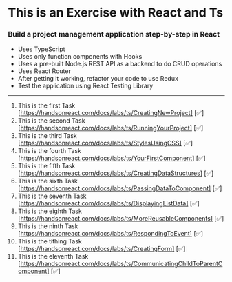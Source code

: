 # This is an Exercise with React and Ts
### Build a project management application step-by-step in React 
* Uses TypeScript
* Uses only function components with Hooks
* Uses a pre-built Node.js REST API as a backend to do CRUD operations
* Uses React Router
* After getting it working, refactor your code to use Redux
* Test the application using React Testing Library

---------------------------------------
1. This is the first Task [https://handsonreact.com/docs/labs/ts/CreatingNewProject] [✅]
2. This is the second Task [https://handsonreact.com/docs/labs/ts/RunningYourProject] [✅]
3. This is the third Task [https://handsonreact.com/docs/labs/ts/StylesUsingCSS] [✅]
4. This is the  fourth Task [https://handsonreact.com/docs/labs/ts/YourFirstComponent] [✅]
5. This is the fifth Task [https://handsonreact.com/docs/labs/ts/CreatingDataStructures] [✅]
6. This is the sixth Task [https://handsonreact.com/docs/labs/ts/PassingDataToComponent] [✅]
7. This is the seventh Task [https://handsonreact.com/docs/labs/ts/DisplayingListData] [✅]
8. This is the eighth Task [https://handsonreact.com/docs/labs/ts/MoreReusableComponents] [✅]
9. This is the ninth Task [https://handsonreact.com/docs/labs/ts/RespondingToEvent] [✅]
10. This is the tithing Task [https://handsonreact.com/docs/labs/ts/CreatingForm] [✅]
11. This is the eleventh Task [https://handsonreact.com/docs/labs/ts/CommunicatingChildToParentComponent] [✅]